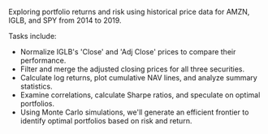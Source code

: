 Exploring portfolio returns and risk using historical price data for AMZN, IGLB, and SPY from 2014 to 2019.

Tasks include:
*   Normalize IGLB's 'Close' and 'Adj Close' prices to compare their performance.
*   Filter and merge the adjusted closing prices for all three securities.
*   Calculate log returns, plot cumulative NAV lines, and analyze summary statistics.
*   Examine correlations, calculate Sharpe ratios, and speculate on optimal portfolios.
*   Using Monte Carlo simulations, we'll generate an efficient frontier to identify optimal portfolios based on risk and return.
